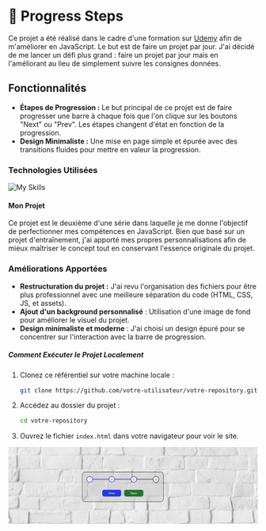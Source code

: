 # :flower_playing_cards: Progress Steps

Ce projet a été réalisé dans le cadre d'une formation sur [Udemy](https://www.udemy.com/course/50-projects-50-days/) afin de m'améliorer en JavaScript. Le but est de faire un projet par jour. J'ai décidé de me lancer un défi plus grand : faire un projet par jour mais en l'améliorant au lieu de simplement suivre les consignes données.

## Fonctionnalités

- **Étapes de Progression :** Le but principal de ce projet est de faire progresser une barre à chaque fois que l'on clique sur les boutons "Next" ou "Prev". Les étapes changent d'état en fonction de la progression.
- **Design Minimaliste :** Une mise en page simple et épurée avec des transitions fluides pour mettre en valeur la progression.

### Technologies Utilisées

![My Skills](https://skillicons.dev/icons?i=html,css,js)

#### Mon Projet

Ce projet est le deuxième d'une série dans laquelle je me donne l'objectif de perfectionner mes compétences en JavaScript. Bien que basé sur un projet d'entraînement, j'ai apporté mes propres personnalisations afin de mieux maîtriser le concept tout en conservant l'essence originale du projet.

### Améliorations Apportées

- **Restructuration du projet :** J'ai revu l'organisation des fichiers pour être plus professionnel avec une meilleure séparation du code (HTML, CSS, JS, et assets).
- **Ajout d'un background personnalisé** : Utilisation d'une image de fond pour améliorer le visuel du projet.
- **Design minimaliste et moderne** : J'ai choisi un design épuré pour se concentrer sur l'interaction avec la barre de progression.

##### Comment Exécuter le Projet Localement

1. Clonez ce référentiel sur votre machine locale :
   ```bash
   git clone https://github.com/votre-utilisateur/votre-repository.git
   ```
2. Accédez au dossier du projet :
   ```bash
   cd votre-repository
   ```
3. Ouvrez le fichier `index.html` dans votre navigateur pour voir le site.

![Scren1](Capture.png)
